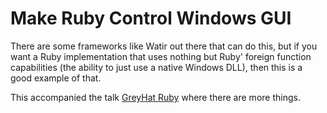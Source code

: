 Make Ruby Control Windows GUI
=====

There are some frameworks like Watir out there that can do this,
but if you want a Ruby implementation that uses nothing but Ruby'
foreign function capabilities (the ability to just use a native Windows
DLL), then this is a good example of that.

This accompanied the talk [GreyHat Ruby](http://dontstuffbeansupyournose.com/2011/04/27/greyhat-ruby-source-boston/)
where there are more things.
